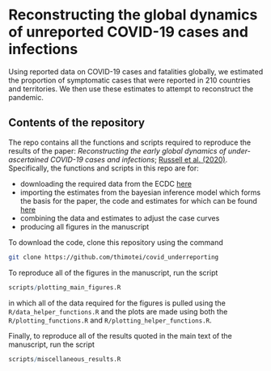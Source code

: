 # Reconstructing the global dynamics of unreported COVID-19 cases and infections
Using reported data on COVID-19 cases and fatalities globally, we estimated the proportion of symptomatic cases that were reported in 210 countries and territories. We then use these estimates to attempt to reconstruct the pandemic.

## Contents of the repository
The repo contains all the functions and scripts required to reproduce the results of the paper: _Reconstructing the early global dynamics of under-ascertained COVID-19 cases and infections_; [Russell et al. (2020)](https://bmcmedicine.biomedcentral.com/articles/10.1186/s12916-020-01790-9). Specifically, the functions and scripts in this repo are for:
* downloading the required data from the ECDC [here](https://www.ecdc.europa.eu/en/publications-data/download-todays-data-geographic-distribution-covid-19-cases-worldwide)
* importing the estimates from the bayesian inference model which forms the basis for the paper, the code and estimates for which can be found [here](https://github.com/thimotei/CFR_calculation)
* combining the data and estimates to adjust the case curves
* producing all figures in the manuscript 

To download the code, clone this repository using the command

```sh
git clone https://github.com/thimotei/covid_underreporting
```

To reproduce all of the figures in the manuscript, run the script 
```r
scripts/plotting_main_figures.R
```

in which all of the data required for the figures is pulled using the `R/data_helper_functions.R` and the plots are made using both the `R/plotting_functions.R` and `R/plotting_helper_functions.R`.

Finally, to reproduce all of the results quoted in the main text of the manuscript, run the script 
```r
scripts/miscellaneous_results.R
```


